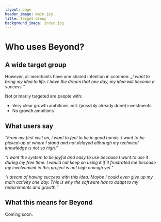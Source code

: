 ```yaml
---
layout: page
header_image: main.jpg
title: Target Group
background_image: index.jpg
---
```


# Who uses Beyond?

## A wide target group

However, all merchants have one shared intention in common:
_„I want to bring my idea to life.
I have the dream that one day, my idea will become a success.“_

Not primarily targeted are people with:
* Very clear growth ambitions incl. (possibly already done) investments
* No growth ambitions


## What users say

_“From my first visit on, I want to feel to be in good hands. I want to be picked-up at where I stand and not delayed although my technical knowledge is not so high.”_

_“I want the system to be joyful and easy to use because I want to use it during my free time. I would not keep on using it if it frustrated me because my involvement in this project is not high enough yet."_

_“I dream of having success with this idea. Maybe I could even give up my main activity one day. This is why the software has to adapt to my requirements and growth.”_


## What this means for Beyond

Coming soon.
